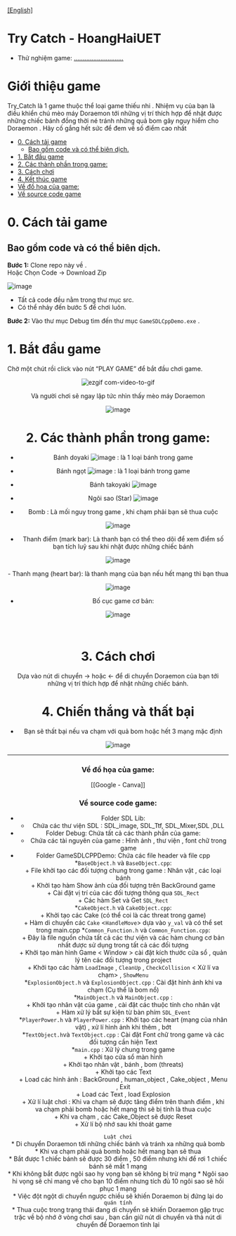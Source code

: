[[English]](README_en.md)

# Try Catch - HoangHaiUET

- Thử nghiệm game: [............................](.......)

# Giới thiệu game

Try_Catch là 1 game thuộc thể loại game thiếu nhi . Nhiệm vụ của bạn là điều khiển chú mèo máy Doraemon tới những vị trí thích hợp để nhặt được những chiếc bánh đồng thời né tránh những quả bom gây nguy hiểm cho Doraemon . Hãy cố gắng hết sức để đem về số điểm cao nhất  

- [0. Cách tải game](#0-cách-tải-game)
    * [ Bao gồm code và có thể biên dịch.](#bao-gồm-code-và-có-thể-biên-dịch)
- [1. Bắt đầu game](#1bắt-đầu-game)
- [2. Các thành phần trong game:](#2-các-thành-phần-trong-game)
- [3. Cách chơi](#3-cách-chơi)
- [4. Kết thúc game](#4-kết-thúc-game)
- [Về đồ họa của game:](#về-đồ-họa-của-game)
- [Về source code game](#về-source-code-game)

# 0. Cách tải game

## Bao gồm code và có thể biên dịch.

**Bước 1:** Clone repo này về . <br/>
Hoặc Chọn Code -> Download Zip 

![image](resources/preview/123.jpg)

- Tất cả code đều nằm trong thư mục src.<br/>
- Có thể nhảy đến bước 5 để chơi luôn.

**Bước 2:** Vào thư mục Debug tìm đến thư mục `GameSDLCppDemo.exe` .<br/>


# 1. Bắt đầu game

Chờ một chút rồi click vào nút “PLAY GAME” để bắt đầu chơi game.
<div style="text-align: center;">

![ezgif com-video-to-gif](resources/preview/menu.png)




Và người chơi sẽ ngay lập tức nhìn thấy mèo máy Doraemon 
<div style="text-align: center;">

![image](resources/preview/object.png)

</div>

# 2. Các thành phần trong game:

-    Bánh doyaki ![image](resources/preview/doyaki.png)
     : là 1 loại bánh trong game

-    Bánh ngọt ![image](resources/preview/cake.png)
     : là 1 loại bánh trong game

-   Bánh takoyaki ![image](resources/preview/takoyaki.png)

-  Ngôi sao (Star) ![image](resources/preview/star.png)
<div style="text-align: center;">


- Bomb : Là mối nguy trong game , khi chạm phải bạn sẽ thua cuộc

<div style="text-align: center;">

![image](resources/preview/bom.png)
</div>

- Thanh điểm (mark bar): Là thanh bạn có thể theo dõi để xem điểm số bạn tích luỹ sau khi nhặt được những chiếc bánh

<div style="text-align: center;">

![image](resources/preview/mark_bar.jpg)
</div>
- Thanh mạng (heart bar): là thanh mạng của bạn nếu hết mạng thì bạn thua
<div style="text-align: center;">

![image](resources/preview/heart_bar.jpg)
</div>

- Bố cục game cơ bản:

<div style="text-align: center;">

![image](resources/preview/first_game.jpg)
</div>

 

# 3. Cách chơi

Dựa vào nút di chuyển -> hoặc <- để di chuyển Doraemon của bạn tới những vị trí thích hợp để nhặt những chiếc bánh.<br/>

# 4. Chiến thắng và thất bại

- Bạn sẽ thất bại nếu va chạm với quả bom hoặc hết 3 mạng mặc định

<div style="text-align: center;">

![image](resources/preview/bkexit.png)
</div>

---

### Về đồ họa của game:

[[Google - Canva]]

### Về source code game:

- Folder SDL Lib:<br/>
    * Chứa các thư viện SDL : SDL_image, SDL_Ttf, SDL_Mixer,SDL ,DLL<br/>
- Folder Debug: Chứa tất cả các thành phần của game:<br/>
    * Chứa các tài nguyên của game : Hình ảnh , thư viện , font chữ trong game <br/>
- Folder GameSDLCPPDemo: Chứa các file header và file cpp <br/>
    *`BaseObject.h` và `BaseObject.cpp`:<br/>
        + File khởi tạo các đối tượng chung trong game : Nhân vật , các loại bánh <br/>
        + Khởi tạo hàm Show ảnh của đối tượng trên BackGround game <br/>
        + Cài đặt vị trí của các đối tượng thông qua `SDL_Rect` <br/>
        + Các hàm Set và Get `SDL_Rect` <br/>
    *`CakeObject.h` và `CakeObject.cpp`: <br/>
        + Khởi tạo các Cake (có thể coi là các threat trong game)<br/>
        + Hàm di chuyển các `Cake` <`HandleMove`> dựa vào `y_val` và có thể set trong main.cpp 
    *`Common_Function.h` và `Common_Function.cpp`:<br/>
        + Đây là file nguồn chứa tất cả các thư viện và các hàm chung cơ bản nhất được sử dụng trong tất cả các đối tượng <br/>
        + Khởi tạo màn hình Game < Window > cài đặt kích thước cửa sổ , quản lý tên các đối tượng trong project<br/>
        + Khởi tạo các hàm `LoadImage` , `CleanUp` , `CheckCollision` < Xử lí va chạm> , `ShowMenu`<br/>
    *`ExplosionObject.h` và  `ExplosionObject.cpp` : Cài đặt hình ảnh khi va chạm (Cụ thể là bom nổ) <br/>
    *`MainObject.h` và `MainObject.cpp` : <br/>
        + Khởi tạo nhân vật của game , cài đặt các thuộc tính cho nhân vật <br/>
        + Hàm xử lý bắt sự kiện từ bàn phím `SDL_Event`<br/>
    *`PlayerPower.h` và `PlayerPower.cpp` : Khởi tạo các heart (mạng của nhân vật) , xử lí hình ảnh khi thêm , bớt<br/>
    *`TextObject.h`và `TextObject.cpp` : Cài đặt Font chữ trong game và các đối tượng cần hiện Text<br/>
    *`main.cpp` : Xử lý chung trong game<br/>
        + Khởi tạo cửa sổ màn hình <br/>
        + Khởi tạo nhân vật , bánh , bom (threats) <br/>
        + Khởi tạo các Text<br/>
        + Load các hình ảnh : BackGround , human_object , Cake_object , Menu , Exit<br/> 
        + Load các Text , load Explosion <br/>
        + Xử lí luật chơi : Khi va chạm sẽ được tăng điểm trên thanh điểm , khi va chạm phải bomb hoặc hết mạng thì sẽ bị tính là thua cuộc <br/>
        + Khi va chạm , các Cake_Object sẽ được Reset <br/>
        + Xử lí bộ nhớ sau khi thoát game <br/>

`Luật chơi`<br/>
        *   Di chuyển Doraemon tới những chiếc bánh và tránh xa những quả bomb<br/>
        *   Khi va chạm phải quả bomb hoặc hết mang bạn sẽ thua <br/>
        *   Bắt được 1 chiếc bánh sẽ được 30 điểm , 50 điểm nhưng khi để rơi 1 chiếc bánh sẽ mất 1 mạng <br/>
        *   Khi không bắt được ngôi sao hy vọng bạn sẽ không bị trừ mạng
        *   Ngôi sao hi vọng sẽ chỉ mang về cho bạn 10 điểm nhưng tích đủ 10 ngôi sao sẽ hồi phục 1 mạng <br/>
        *   Việc đột ngột di chuyển ngược chiều sẽ khiến Doraemon bị đứng lại do `quán tính` <br/>
        *  Thua cuộc trong trạng thái đang di chuyển sẽ khiến Doraemon gặp trục trặc về bộ nhớ ở vòng chơi sau , bạn cần giữ nút di chuyển và thả nút di chuyển để Doraemon tỉnh lại <br/>
